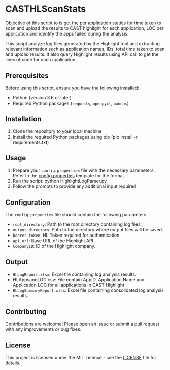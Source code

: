 # CASTHLScanStats
Objective of this script to is get the per application statics for time taken to scan and upload the results to CAST highlight for each application, LOC per application and identify the apps failed during the analysis. 

This script analyze log files generated by the Highlight tool and extracting relevant information such as application names, IDs, total time taken to scan and upload results. It also query Highlight results using API call to get the lines of code for each applicaiton. 

## Prerequisites
Before using this script, ensure you have the following installed:
- Python (version 3.6 or later)
- Required Python packages (`requests`, `openpyxl`, `pandas`)

## Installation
1. Clone the repository to your local machine
2. Install the required Python packages using pip (pip install -r requirements.txt)


## Usage
1. Prepare your `config.properties` file with the necessary parameters. Refer to the [config.properties](config.properties) template for the format.
2. Run the script: python HighlightLogParser.py
3. Follow the prompts to provide any additional input required.

## Configuration
The `config.properties` file should contain the following parameters:

- `root_directory`: Path to the root directory containing log files.
- `output_directory`: Path to the directory where output files will be saved.
- `bearer_token`: HL Token required for authentication.
- `api_url`: Base URL of the Highlight API.
- `CompanyID`: ID of the Highlight company.

## Output
- `HLLogReport.xlsx`: Excel file containing log analysis results.
- HLAppsandLOC.csv: File contain AppID, Application Name and Application LOC for all applications in CAST Highlight
- `HLLogSummaryReport.xlsx`: Excel file containing consolidated log analysis results.

## Contributing
Contributions are welcome! Please open an issue or submit a pull request with any improvements or bug fixes.

## License
This project is licensed under the MIT License - see the [LICENSE](LICENSE) file for details.





